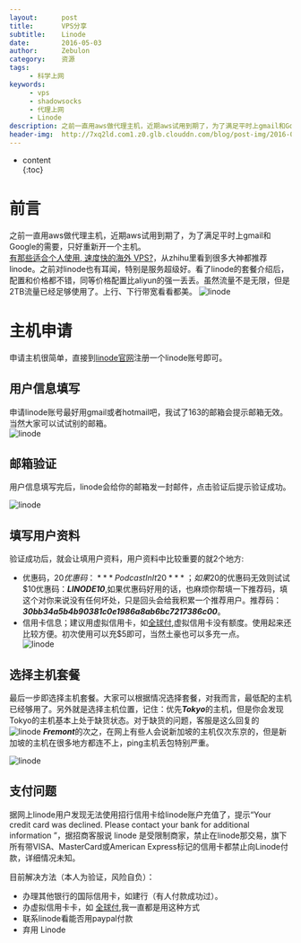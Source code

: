 ```yaml
---
layout:      post
title:       VPS分享
subtitle:    Linode
date:        2016-05-03
author:      Zebulon
category:    资源
tags:        
     - 科学上网
keywords:    
     - vps
     - shadowsocks
     - 代理上网
     - Linode
description: 之前一直用aws做代理主机，近期aws试用到期了，为了满足平时上gmail和Google的需要，只好重新开一个主机。 
header-img:  http://7xq2ld.com1.z0.glb.clouddn.com/blog/post-img/2016-06-08-linode-0.jpg
---
```



* content  
{:toc} 

# 前言

之前一直用aws做代理主机，近期aws试用到期了，为了满足平时上gmail和Google的需要，只好重新开一个主机。  
[有那些适合个人使用, 速度快的海外 VPS?](http://www.zhihu.com/question/20784987)，从zhihu里看到很多大神都推荐linode。之前对linode也有耳闻，特别是服务超级好。看了linode的套餐介绍后，配置和价格都不错，同等价格配置比aliyun的强一丢丢。虽然流量不是无限，但是2TB流量已经足够使用了。上行、下行带宽看看都美。
![linode](http://7xq2ld.com1.z0.glb.clouddn.com/blog/post-img/2016-05-04_linode_price.jpg)

# 主机申请

申请主机很简单，直接到[linode官网](https://www.linode.com/?r=30bb34a5b4b90381c0e1986a8ab6bc7217386c00)注册一个linode账号即可。
  
## 用户信息填写

申请linode账号最好用gmail或者hotmail吧，我试了163的邮箱会提示邮箱无效。当然大家可以试试别的邮箱。  
![linode](http://7xq2ld.com1.z0.glb.clouddn.com/blog/post-img/2016-06-08-linode-1.jpg)

## 邮箱验证

用户信息填写完后，linode会给你的邮箱发一封邮件，点击验证后提示验证成功。  

![linode](http://7xq2ld.com1.z0.glb.clouddn.com/blog/post-img/2016-06-08-linode-2.jpg)

## 填写用户资料

验证成功后，就会让填用户资料，用户资料中比较重要的就2个地方:

- 优惠码，$20优惠码：***PodcastInIt20***；如果$20的优惠码无效则试试$10优惠码：***LINODE10***,如果优惠码好用的话，也麻烦你帮填一下推荐码，填这个对你来说没有任何坏处，只是回头会给我积累一个推荐用户。推荐码：***30bb34a5b4b90381c0e1986a8ab6bc7217386c00***。
- 信用卡信息；建议用虚拟信用卡，如[全球付](https://www.globalcash.hk/),虚拟信用卡没有额度。使用起来还比较方便。初次使用可以充$5即可，当然土豪也可以多充一点。    
![linode](http://7xq2ld.com1.z0.glb.clouddn.com/blog/post-img/2016-06-08-linode-3.jpg)

## 选择主机套餐

最后一步即选择主机套餐。大家可以根据情况选择套餐，对我而言，最低配的主机已经够用了。另外就是选择主机位置，记住：优先***Tokyo***的主机，但是你会发现Tokyo的主机基本上处于缺货状态。对于缺货的问题，客服是这么回复的 
![linode](http://7xq2ld.com1.z0.glb.clouddn.com/blog/post-img/2016-06-08-linode-5.jpg)
***Fremont***的次之，在网上有些人会说新加坡的主机仅次东京的，但是新加坡的主机在很多地方都连不上，ping主机丢包特别严重。

![linode](http://7xq2ld.com1.z0.glb.clouddn.com/blog/post-img/2016-06-08-linode-4.jpg)

## 支付问题


据网上linode用户发现无法使用招行信用卡给linode账户充值了，提示“Your credit card was declined. Please contact your bank for additional information ”，据招商客服说 linode 是受限制商家，禁止在linode那交易，旗下所有带VISA、MasterCard或American Express标记的信用卡都禁止向Linode付款，详细情况未知。

目前解决方法（本人为验证，风险自负）：

- 办理其他银行的国际信用卡，如建行（有人付款成功过）。
- 办虚拟信用卡卡，如 [全球付](https://www.globalcash.hk/),我一直都是用这种方式
- 联系linode看能否用paypal付款
- 弃用 Linode






